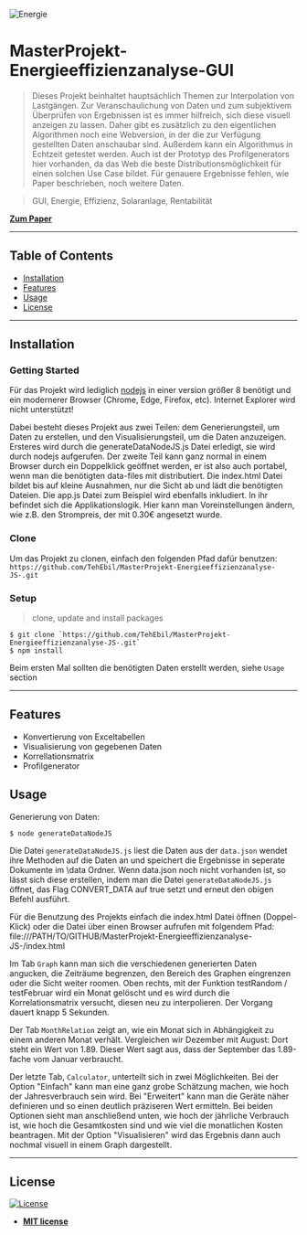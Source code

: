 <a><img src="https://www.kuechen-atlas.de/img/content/tn/sl/f/5/0/b6b3f/energieeffizienzklassen.jpg" title="energie" alt="Energie"></a>

# MasterProjekt-Energieeffizienzanalyse-GUI

> Dieses Projekt beinhaltet hauptsächlich Themen zur Interpolation von Lastgängen. Zur Veranschaulichung von Daten und zum subjektivem Überprüfen von Ergebnissen ist es immer hilfreich, sich diese visuell anzeigen zu lassen. Daher gibt es zusätzlich zu den eigentlichen Algorithmen noch eine Webversion, in der die zur Verfügung gestellten Daten anschaubar sind. Außerdem kann ein Algorithmus in Echtzeit getestet werden. Auch ist der Prototyp des Profilgenerators hier vorhanden, da das Web die beste Distributionsmöglichkeit für einen solchen Use Case bildet. Für genauere Ergebnisse fehlen, wie Paper beschrieben, noch weitere Daten.

> GUI, Energie, Effizienz, Solaranlage, Rentabilität

<a href="https://github.com/HSNR-WPP-Energy-2018/Paper" target="_blank">**Zum Paper**</a>

---

## Table of Contents

- [Installation](#installation)
- [Features](#features)
- [Usage](#usage)
- [License](#license)

---

## Installation

### Getting Started

Für das Projekt wird lediglich <a href="https://nodejs.org/en/">nodejs</a> in einer version größer 8 benötigt und ein modernerer Browser (Chrome, Edge, Firefox, etc). Internet Explorer wird nicht unterstützt!

Dabei besteht dieses Projekt aus zwei Teilen: dem Generierungsteil, um Daten zu erstellen, und den Visualisierungsteil, um die Daten anzuzeigen.
Ersteres wird durch die generateDataNodeJS.js Datei erledigt, sie wird durch nodejs aufgerufen. Der zweite Teil kann ganz normal in einem Browser durch ein Doppelklick geöffnet werden, er ist also auch portabel, wenn man die benötigten data-files mit distributiert. Die index.html Datei bildet bis auf kleine Ausnahmen, nur die Sicht ab und lädt die benötigten Dateien. Die app.js Datei zum Beispiel wird ebenfalls inkludiert. In ihr befindet sich die Applikationslogik. Hier kann man Voreinstellungen ändern, wie z.B. den Strompreis, der mit 0.30€ angesetzt wurde.

### Clone

Um das Projekt zu clonen, einfach den folgenden Pfad dafür benutzen: `https://github.com/TehEbil/MasterProjekt-Energieeffizienzanalyse-JS-.git`

### Setup

> clone, update and install packages

```shell
$ git clone `https://github.com/TehEbil/MasterProjekt-Energieeffizienzanalyse-JS-.git`
$ npm install
```

Beim ersten Mal sollten die benötigten Daten erstellt werden, siehe `Usage` section

---

## Features
- Konvertierung von Exceltabellen
- Visualisierung von gegebenen Daten 
- Korrellationsmatrix
- Profilgenerator

## Usage

Generierung von Daten:

```shell
$ node generateDataNodeJS
```

Die Datei `generateDataNodeJS.js` liest die Daten aus der `data.json` wendet ihre Methoden auf die Daten an und speichert die Ergebnisse in seperate Dokumente im \data Ordner. Wenn data.json noch nicht vorhanden ist, so lässt sich diese erstellen, indem man die Datei `generateDataNodeJS.js` öffnet, das Flag CONVERT_DATA auf true setzt und erneut den obigen Befehl ausführt.

Für die Benutzung des Projekts einfach die index.html Datei öffnen (Doppel-Klick) oder die Datei über einen Browser aufrufen mit folgendem Pfad: file:///PATH/TO/GITHUB/MasterProjekt-Energieeffizienzanalyse-JS-/index.html

Im Tab `Graph` kann man sich die verschiedenen generierten Daten angucken, die Zeiträume begrenzen, den Bereich des Graphen eingrenzen oder die Sicht weiter roomen. Oben rechts, mit der Funktion testRandom / testFebruar wird ein Monat gelöscht und es wird durch die Korrelationsmatrix versucht, diesen neu zu interpolieren. Der Vorgang dauert knapp 5 Sekunden.

Der Tab `MonthRelation` zeigt an, wie ein Monat sich in Abhängigkeit zu einem anderen Monat verhält. Vergleichen wir Dezember mit August: Dort steht ein Wert von 1.89. Dieser Wert sagt aus, dass der September das 1.89-fache vom Januar verbraucht.

Der letzte Tab, `Calculator`, unterteilt sich in zwei Möglichkeiten. Bei der Option "Einfach" kann man eine ganz grobe Schätzung machen, wie hoch der Jahresverbrauch sein wird. Bei "Erweitert" kann man die Geräte näher definieren und so einen deutlich präziseren Wert ermitteln. Bei beiden Optionen sieht man anschließend unten, wie hoch der jährliche Verbrauch ist, wie hoch die Gesamtkosten sind und wie viel die monatlichen Kosten beantragen. Mit der Option "Visualisieren" wird das Ergebnis dann auch nochmal visuell in einem Graph dargestellt.

---

## License

[![License](http://img.shields.io/:license-mit-blue.svg?style=flat-square)](http://badges.mit-license.org)

- **[MIT license](http://opensource.org/licenses/mit-license.php)**
